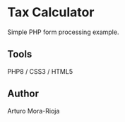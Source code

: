 # Tax Calculator
Simple PHP form processing example.

## Tools
PHP8 / CSS3 / HTML5

## Author
Arturo Mora-Rioja
